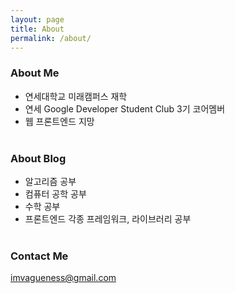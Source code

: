 ```yaml
---
layout: page
title: About
permalink: /about/
---
```


### About Me

- 연세대학교 미래캠퍼스 재학
- 연세 Google Developer Student Club 3기 코어멤버
- 웹 프론트엔드 지망  
  &nbsp;

### About Blog

- 알고리즘 공부
- 컴퓨터 공학 공부
- 수학 공부
- 프론트엔드 각종 프레임워크, 라이브러리 공부  
  &nbsp;

### Contact Me

imvagueness@gmail.com
